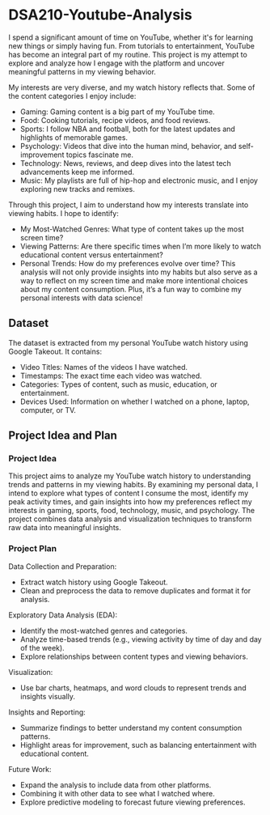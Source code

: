 # DSA210-Youtube-Analysis
I spend a significant amount of time on YouTube, whether it's for learning new things or simply having fun. From tutorials to entertainment, YouTube has become an integral part of my routine. This project is my attempt to explore and analyze how I engage with the platform and uncover meaningful patterns in my viewing behavior.

My interests are very diverse, and my watch history reflects that. Some of the content categories I enjoy include:

- Gaming: Gaming content is a big part of my YouTube time.
- Food: Cooking tutorials, recipe videos, and food reviews.
- Sports: I follow NBA and football, both for the latest updates and highlights of memorable games.
- Psychology: Videos that dive into the human mind, behavior, and self-improvement topics fascinate me.
- Technology: News, reviews, and deep dives into the latest tech advancements keep me informed.
- Music: My playlists are full of hip-hop and electronic music, and I enjoy exploring new tracks and remixes.
  
Through this project, I aim to understand how my interests translate into viewing habits. I hope to identify:

- My Most-Watched Genres: What type of content takes up the most screen time?
- Viewing Patterns: Are there specific times when I’m more likely to watch educational content versus entertainment?
- Personal Trends: How do my preferences evolve over time?
This analysis will not only provide insights into my habits but also serve as a way to reflect on my screen time and make more intentional choices about my content consumption. Plus, it’s a fun way to combine my personal interests with data science!  



## Dataset

The dataset is extracted from my personal YouTube watch history using Google Takeout. It contains:

- Video Titles: Names of the videos I have watched.
- Timestamps: The exact time each video was watched.
- Categories: Types of content, such as music, education, or entertainment.
- Devices Used: Information on whether I watched on a phone, laptop, computer, or TV.


## Project Idea and Plan
### Project Idea
This project aims to analyze my YouTube watch history to understanding trends and patterns in my viewing habits. By examining my personal data, I intend to explore what types of content I consume the most, identify my peak activity times, and gain insights into how my preferences reflect my interests in gaming, sports, food, technology, music, and psychology. The project combines data analysis and visualization techniques to transform raw data into meaningful insights.


### Project Plan
Data Collection and Preparation:

- Extract watch history using Google Takeout.
- Clean and preprocess the data to remove duplicates and format it for analysis.


Exploratory Data Analysis (EDA):

- Identify the most-watched genres and categories.
- Analyze time-based trends (e.g., viewing activity by time of day and day of the week).
- Explore relationships between content types and viewing behaviors.


Visualization:

- Use bar charts, heatmaps, and word clouds to represent trends and insights visually.


Insights and Reporting:

- Summarize findings to better understand my content consumption patterns.
- Highlight areas for improvement, such as balancing entertainment with educational content.

Future Work:

- Expand the analysis to include data from other platforms.
- Combining it with other data to see what I watched where.
- Explore predictive modeling to forecast future viewing preferences.
